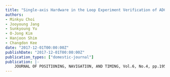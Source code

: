 ```yaml
---
title: "Single-axis Hardware in the Loop Experiment Verification of ADCS for Low Earth Orbit Cube-Satellite"
authors:
- Minkyu Choi
- Jooyoung Jang
- Sunkyoung Yu
- O-Jong Kim
- Hanjoon Shim
- Changdon Kee
date: "2017-12-01T00:00:00Z"
publishDate: "2017-12-01T00:00:00Z"
publication_types: ["domestic-journal"]
publication: |-
    JOURNAL OF POSITIONING, NAVIGATION, AND TIMING, Vol.6, No.4, pp.195~203, 2017년
---
```

